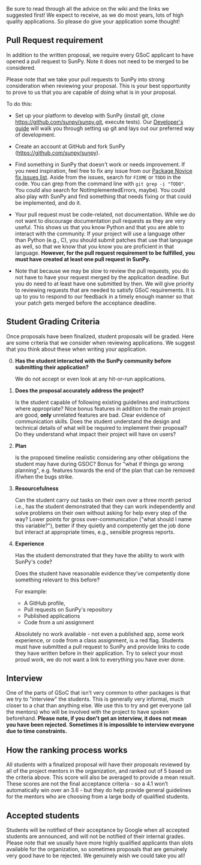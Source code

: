 Be sure to read through all the advice on the wiki and the links we suggested first!
We expect to receive, as we do most years, lots of high quality applications.
So please do give your application some thought!

## Pull Request requirement

In addition to the written proposal, we require every GSoC applicant to have opened a pull request to SunPy.
Note it does not need to be merged to be considered.

Please note that we take your pull requests to SunPy into strong consideration when reviewing your proposal.
This is your best opportunity to prove to us that you are capable of doing what is in your proposal.

To do this:

* Set up your platform to develop with SunPy (install git, clone https://github.com/sunpy/sunpy.git, execute tests).
  Our [Developer's guide](http://docs.sunpy.org/en/latest/dev_guide/newcomers.html) will walk you through setting up git and lays out our preferred way of development.

* Create an account at GitHub and fork SunPy (https://github.com/sunpy/sunpy).

* Find something in SunPy that doesn't work or needs improvement.
  If you need inspiration, feel free to fix any issue from our [Package Novice fix issues list](https://github.com/sunpy/sunpy/issues?q=is%3Aissue+is%3Aopen+label%3A%22Package+Novice%22).
  Aside from the issues, search for `FIXME` or `TODO` in the code.
  You can grep from the command line with `git grep -i "TODO"`.
  You could also search for NotImplementedErrors, maybe).
  You could also play with SunPy and find something that needs fixing or that could be implemented, and do it.

* Your pull request must be code-related, not documentation.
  While we do not want to discourage documentation pull requests as they are very useful.
  This shows us that you know Python and that you are able to interact with the community.
  If your project will use a language other than Python (e.g., C), you should submit patches that use that language as well, so that we know that you know you are proficient in that language.
  **However, for the pull request requirement to be fulfilled, you must have created at least one pull request in SunPy.**

* Note that because we may be slow to review the pull requests, you do not
  have to have your request merged by the application deadline.
  But you do need to at least have one submitted by then.
  We will give priority to reviewing requests that are needed to satisfy GSoC requirements.
  It is up to you to respond to our feedback in a timely enough manner so that your patch gets merged before the acceptance deadline.

## Student Grading Criteria

Once proposals have been finalized, student proposals will be graded.
Here are some criteria that we consider when reviewing applications.
We suggest that you think about these when writing your application.

0. **Has the student interacted with the SunPy community before submitting their application?**

    We do not accept or even look at any hit-or-run applications.

1. **Does the proposal accurately address the project?**

    Is the student capable of following existing guidelines and instructions where appropriate?
    Nice bonus features in addition to the main project are good, **only** unrelated features are bad.
    Clear evidence of communication skills.
    Does the student understand the design and technical details of what will be required to implement their proposal?
    Do they understand what impact their project will have on users?

2. **Plan**

    Is the proposed timeline realistic considering any other obligations the student may have during GSOC?
    Bonus for "what if things go wrong planning", e.g. features towards the end of the plan that can be removed if/when the bugs strike.

3. **Resourcefulness**

    Can the student carry out tasks on their own over a three month period i.e., has the student demonstrated that they can work independently and solve problems on their own without asking for help every step of the way?
    Lower points for gross over-communication ("what should I name this variable?"), better if they quietly and competently get the job done but interact at appropriate times, e.g., sensible progress reports.

4. **Experience**

    Has the student demonstrated that they have the ability to work with SunPy's code?

    Does the student have reasonable evidence they’ve competently done something relevant to this before?

    For example:

    - A GitHub profile,
    - Pull requests on SunPy's repository
    - Published applications
    - Code from a uni assignment

    Absolutely no work available - not even a published app, some work experience, or code from a class assignment, is a red flag.
    Students must have submitted a pull request to SunPy and provide links to code they have written before in their application.
    Try to select your most proud work, we do not want a link to everything you have ever done.


## Interview

One of the parts of GSoC that isn't very common to other packages is that we try to "interview" the students.
This is generally very informal, much closer to a chat than anything else.
We use this to try and get everyone (all the mentors) who will be involved with the project to have spoken beforehand.
**Please note, if you don't get an interview, it does not mean you have been rejected.**
**Sometimes it is impossible to interview everyone due to time constraints.**

## How the ranking process works

All students with a finalized proposal will have their proposals reviewed by all of the project mentors in the organization, and ranked out of 5 based on the criteria above.
This score will also be averaged to provide a mean result.
These scores are not the final acceptance criteria - so a 4.1 won’t automatically win over an 3.6 - but they do help provide general guidelines for the mentors who are choosing from a large body of qualified students.

## Accepted students

Students will be notified of their acceptance by Google when all accepted students are announced, and will not be notified of their internal grades.
Please note that we usually have more highly qualified applicants than slots available for the organization, so sometimes proposals that are genuinely very good have to be rejected.
We genuinely wish we could take you all!
